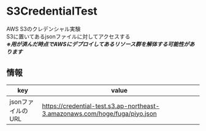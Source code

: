 # S3CredentialTest
AWS S3のクレデンシャル実験  
S3に置いてあるjsonファイルに対してアクセスする  
***※用が済んだ時点でAWSにデプロイしてあるリソース群を解体する可能性があります***  

## 情報

|key|value|
|---|---|
|jsonファイルのURL|https://credential-test.s3.ap-northeast-3.amazonaws.com/hoge/fuga/piyo.json|
